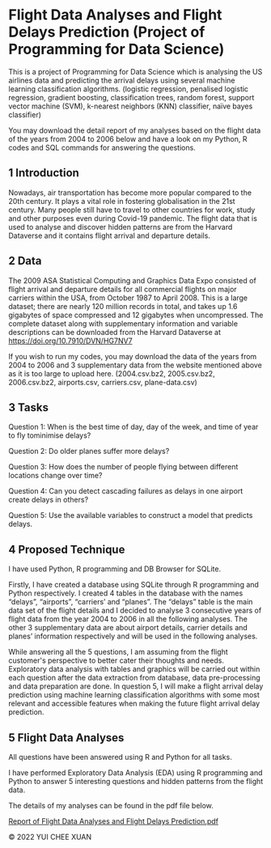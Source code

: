 # Flight Data Analyses and Flight Delays Prediction (Project of Programming for Data Science)
This is a project of Programming for Data Science which is analysing the US airlines data and predicting the arrival delays using several machine learning classification algorithms. (logistic regression, penalised logistic regression, gradient boosting, classification trees, random forest, support vector machine (SVM), k-nearest neighbors (KNN) classifier, naïve bayes classifier)

You may download the detail report of my analyses based on the flight data of the years from 2004 to 2006 below and have a look on my Python, R codes and SQL commands for answering the questions.

## 1 Introduction 
Nowadays, air transportation has become more popular compared to the 20th century. It
plays a vital role in fostering globalisation in the 21st century. Many people still have to travel
to other countries for work, study and other purposes even during Covid-19 pandemic. The
flight data that is used to analyse and discover hidden patterns are from the Harvard
Dataverse and it contains flight arrival and departure details.

## 2 Data
The 2009 ASA Statistical Computing and Graphics Data Expo consisted of flight arrival and departure
details for all commercial flights on major carriers within the USA, from October 1987 to April 2008.
This is a large dataset; there are nearly 120 million records in total, and takes up 1.6 gigabytes of space
compressed and 12 gigabytes when uncompressed. The complete dataset along with supplementary
information and variable descriptions can be downloaded from the Harvard Dataverse at
https://doi.org/10.7910/DVN/HG7NV7

If you wish to run my codes, you may download the data of the years from 2004 to 2006 and 3 supplementary data from the website mentioned above as it is too large to upload here. (2004.csv.bz2, 2005.csv.bz2, 2006.csv.bz2, airports.csv, carriers.csv, plane-data.csv)

## 3 Tasks
Question 1: When is the best time of day, day of the week, and time of year to fly tominimise delays? 

Question 2: Do older planes suffer more delays? 

Question 3: How does the number of people flying between different locations change over time?

Question 4: Can you detect cascading failures as delays in one airport create delays in others? 

Question 5: Use the available variables to construct a model that predicts delays.

## 4 Proposed Technique 
I have used Python, R programming and DB Browser for SQLite.

Firstly, I have created a database using SQLite through R programming and Python respectively. I
created 4 tables in the database with the names “delays”, “airports”, “carriers’ and “planes”.
The “delays” table is the main data set of the flight details and I decided to analyse 3
consecutive years of flight data from the year 2004 to 2006 in all the following analyses. The
other 3 supplementary data are about airport details, carrier details and planes’ information
respectively and will be used in the following analyses.

While answering all the 5 questions, I am assuming from the flight customer's perspective to
better cater their thoughts and needs. Exploratory data analysis with tables and graphics will
be carried out within each question after the data extraction from database, data
pre-processing and data preparation are done. In question 5, I will make a flight arrival delay
prediction using machine learning classification algorithms with some most relevant and
accessible features when making the future flight arrival delay prediction.

## 5 Flight Data Analyses 
All questions have been answered using R and Python for all tasks.

I have performed Exploratory Data Analysis (EDA) using R programming and Python to answer 5 interesting questions and hidden patterns from the flight data.

The details of my analyses can be found in the pdf file below.

[Report of Flight Data Analyses and Flight Delays Prediction.pdf](https://github.com/cheexuan1205/flight_data_analyses/files/8490205/Report.of.Flight.Data.Analyses.and.Flight.Delays.Prediction.pdf)

© 2022 YUI CHEE XUAN
